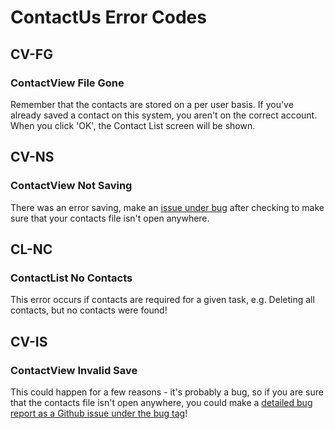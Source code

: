 # ContactUs Error Codes

## CV-FG

### ContactView File Gone

Remember that the contacts are stored on a per user basis. If you've already saved a contact on this system, you aren't on the correct account. When you click 'OK', the Contact List screen will be shown.

## CV-NS

### ContactView Not Saving

There was an error saving, make an [issue under bug](https://github.com/JamieM0/ContactUs/issues/new) after checking to make sure that your contacts file isn't open anywhere.

## CL-NC

### ContactList No Contacts

This error occurs if contacts are required for a given task, e.g. Deleting all contacts, but no contacts were found!



## CV-IS

### ContactView Invalid Save

This could happen for a few reasons - it's probably a bug, so if you are sure that the contacts file isn't open anywhere, you could make a [detailed bug report as a Github issue under the bug tag](https://github.com/JamieM0/ContactUs/issues)!

